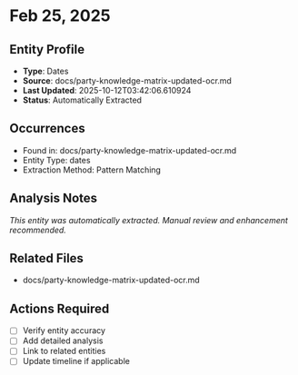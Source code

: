 # Feb 25, 2025

## Entity Profile
- **Type**: Dates
- **Source**: docs/party-knowledge-matrix-updated-ocr.md
- **Last Updated**: 2025-10-12T03:42:06.610924
- **Status**: Automatically Extracted

## Occurrences
- Found in: docs/party-knowledge-matrix-updated-ocr.md
- Entity Type: dates
- Extraction Method: Pattern Matching

## Analysis Notes
*This entity was automatically extracted. Manual review and enhancement recommended.*

## Related Files
- docs/party-knowledge-matrix-updated-ocr.md

## Actions Required
- [ ] Verify entity accuracy
- [ ] Add detailed analysis
- [ ] Link to related entities
- [ ] Update timeline if applicable
